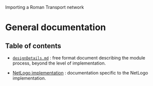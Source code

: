 Importing a Roman Transport network
# General documentation
## Table of contents

- [`designDetails.md`](designDetails.md) : free format document describing the module process, beyond the level of implementation.

- [NetLogo implementation](../netlogo_implementation/documentation/tableOfContents.md) : documentation specific to the NetLogo implementation.
